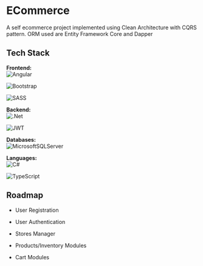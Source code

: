 
# ECommerce

A self ecommerce project implemented using Clean Architecture with CQRS pattern.
ORM used are Entity Framework Core and Dapper



## Tech Stack

**Frontend:** <br />
![Angular](https://img.shields.io/badge/angular-%23DD0031.svg?style=for-the-badge&logo=angular&logoColor=white)

![Bootstrap](https://img.shields.io/badge/bootstrap-%23563D7C.svg?style=for-the-badge&logo=bootstrap&logoColor=white)

![SASS](https://img.shields.io/badge/SASS-hotpink.svg?style=for-the-badge&logo=SASS&logoColor=white)

**Backend:** <br />
![.Net](https://img.shields.io/badge/.NET-5C2D91?style=for-the-badge&logo=.net&logoColor=white) 

![JWT](https://img.shields.io/badge/JWT-black?style=for-the-badge&logo=JSON%20web%20tokens)

**Databases:**  <br />
![MicrosoftSQLServer](https://img.shields.io/badge/Microsoft%20SQL%20Sever-CC2927?style=for-the-badge&logo=microsoft%20sql%20server&logoColor=white)

**Languages:** <br />
![C#](https://img.shields.io/badge/c%23-%23239120.svg?style=for-the-badge&logo=c-sharp&logoColor=white)

![TypeScript](https://img.shields.io/badge/typescript-%23007ACC.svg?style=for-the-badge&logo=typescript&logoColor=white)

## Roadmap

- User Registration

- User Authentication
- Stores Manager
- Products/Inventory Modules
- Cart Modules

